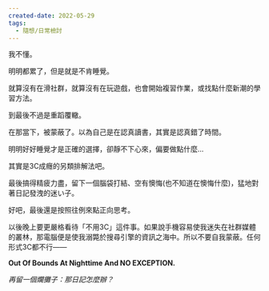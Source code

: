 ```yaml
---
created-date: 2022-05-29
tags:
  - 隨想/日常檢討
---
```

我不懂。

明明都累了，但是就是不肯睡覺。

就算沒有在滑社群，就算沒有在玩遊戲，也會開始複習作業，或找點什麼新潮的學習方法。

到最後不過是重蹈覆轍。

在那當下，被蒙蔽了。以為自己是在認真讀書，其實是認真錯了時間。

明明好好睡覺才是正確的選擇，卻靜不下心來，偏要做點什麼…

其實是3C成癮的另類排解法吧。

最後搞得精疲力盡，留下一個腦袋打結、空有懊悔(也不知道在懊悔什麼)，猛地對著日記發洩的迷い子。

好吧，最後還是按照往例來點正向思考。

以後晚上要更嚴格看待「不用3C」這件事。如果說手機容易使我迷失在社群媒體的叢林，那電腦便是使我溺斃於搜尋引擎的資訊之海中。所以不要自我蒙蔽。任何形式3C都不行——

**Out Of Bounds At Nighttime And NO EXCEPTION.**

*再留一個爛攤子：那日記怎麼辦？*